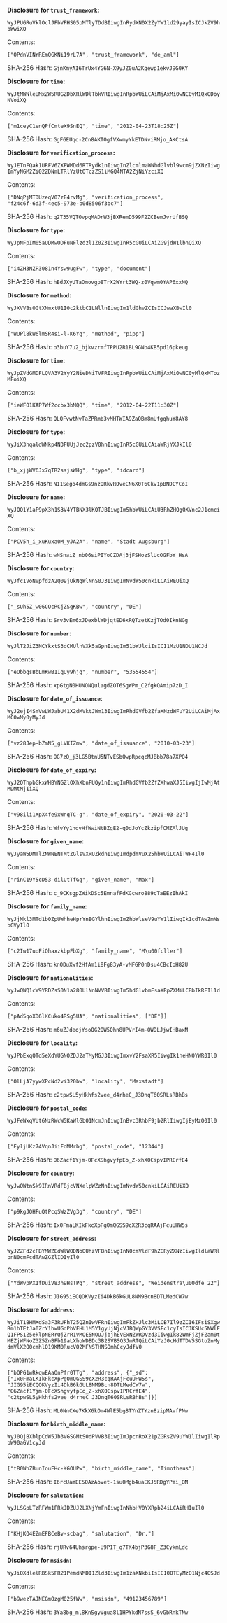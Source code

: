 __Disclosure for `trust_framework`:__

```
WyJPUGRuVklOclJFbVFHS05pMTlyTDdBIiwgInRydXN0X2ZyYW1ld29yayIsICJkZV9h
bWwiXQ
```

Contents:

```
["OPdnVINrREmQGKNi19rL7A", "trust_framework", "de_aml"]
```

SHA-256 Hash: `GjnKmyAI6TrUx4YG6N-X9yJZ0uA2Kqewp1ekvJ9G0KY`

__Disclosure for `time`:__

```
WyJtMWNleUMxZW5RUGZDbXRlWDlTbkVRIiwgInRpbWUiLCAiMjAxMi0wNC0yM1QxODoy
NVoiXQ
```

Contents:

```
["m1ceyC1enQPfCmteX9SnEQ", "time", "2012-04-23T18:25Z"]
```

SHA-256 Hash: `GgFGEUqd-2Cn8AKT0gfVXwmyYkETDNviRMjo_AKCtsA`

__Disclosure for `verification_process`:__

```
WyJETnFQak1URFV6ZXFWMDd6RTRydk1nIiwgInZlcmlmaWNhdGlvbl9wcm9jZXNzIiwg
ImYyNGM2Zi02ZDNmLTRlYzUtOTczZS1iMGQ4NTA2ZjNiYzciXQ
```

Contents:

```
["DNqPjMTDUzeqV07zE4rvMg", "verification_process",
"f24c6f-6d3f-4ec5-973e-b0d8506f3bc7"]
```

SHA-256 Hash: `q2T35VQTOvpqMADrW3jBXRemD599F2ZCBemJvrUfBSQ`

__Disclosure for `type`:__

```
WyJpNFpIM05aUDMwODFuNFlzdzl1Z0Z3IiwgInR5cGUiLCAiZG9jdW1lbnQiXQ
```

Contents:

```
["i4ZH3NZP3081n4Ysw9ugFw", "type", "document"]
```

SHA-256 Hash: `hBdJXyUTaOmovgp8TrX2WYrt3WQ-z0Vqwm0YAP6xxNQ`

__Disclosure for `method`:__

```
WyJXVVBsOGtXNmxtU1I0c2ktbC1LNllnIiwgIm1ldGhvZCIsICJwaXBwIl0
```

Contents:

```
["WUPl8kW6lmSR4si-l-K6Yg", "method", "pipp"]
```

SHA-256 Hash: `o3buY7u2_bjkvzrmfTPPU2R1BL9GNb4KB5pd16pkeug`

__Disclosure for `time`:__

```
WyJpZVdGMDFLQVA3V2YyY2NieDNiTVFRIiwgInRpbWUiLCAiMjAxMi0wNC0yMlQxMToz
MFoiXQ
```

Contents:

```
["ieWF01KAP7Wf2ccbx3bMQQ", "time", "2012-04-22T11:30Z"]
```

SHA-256 Hash: `QLQFvwtNvTaZPRmb3vMHTWIA9ZaOBm8mUfgqhuY8AY8`

__Disclosure for `type`:__

```
WyJiX3hqaldWNkp4N3FUUjJzc2pzV0hnIiwgInR5cGUiLCAiaWRjYXJkIl0
```

Contents:

```
["b_xjjWV6Jx7qTR2ssjsWHg", "type", "idcard"]
```

SHA-256 Hash: `N11Sego4dmGs9nzQRkvROveCN6X0T6Ckv1pBNDCYCoI`

__Disclosure for `name`:__

```
WyJQQ1Y1aF9pX3h1S3V4YTBNX3lKQTJBIiwgIm5hbWUiLCAiU3RhZHQgQXVnc2J1cmci
XQ
```

Contents:

```
["PCV5h_i_xuKuxa0M_yJA2A", "name", "Stadt Augsburg"]
```

SHA-256 Hash: `wNSnaiZ_nb06siPIYoCZDAj3jFSHozSlUcOGFbY_HsA`

__Disclosure for `country`:__

```
WyJfc1VoNVpfdzA2Q09jUkNqWlNnS0J3IiwgImNvdW50cnkiLCAiREUiXQ
```

Contents:

```
["_sUh5Z_w06COcRCjZSgKBw", "country", "DE"]
```

SHA-256 Hash: `Srv3vEm6xJDexblWDjqtED6xRQTzetKzjTOd0IknNGg`

__Disclosure for `number`:__

```
WyJlT2JiZ3NCYkxtS3dCMUlnVXk5aGpnIiwgIm51bWJlciIsICI1MzU1NDU1NCJd
```

Contents:

```
["eObbgsBbLmKwB1IgUy9hjg", "number", "53554554"]
```

SHA-256 Hash: `xpGtgN0HUNONQulagdZOT6SgWPm_C2fgkQAmip7zD_I`

__Disclosure for `date_of_issuance`:__

```
WyJ2ejI4SmVwLWJabU41X2dMVktJWm13IiwgImRhdGVfb2ZfaXNzdWFuY2UiLCAiMjAx
MC0wMy0yMyJd
```

Contents:

```
["vz28Jep-bZmN5_gLVKIZmw", "date_of_issuance", "2010-03-23"]
```

SHA-256 Hash: `OG7zQ_j3LG5BtnU5NTvESbQwpRpcqcMJBbb78a7XPQ4`

__Disclosure for `date_of_expiry`:__

```
WyJ2OThpbGkxWHBYNGZlOXhXbnFUQy1nIiwgImRhdGVfb2ZfZXhwaXJ5IiwgIjIwMjAt
MDMtMjIiXQ
```

Contents:

```
["v98ili1XpX4fe9xWnqTC-g", "date_of_expiry", "2020-03-22"]
```

SHA-256 Hash: `WfvYy1hdvHfWwiNtBZgE2-q0dJoYcZkzipfCMZAlJUg`

__Disclosure for `given_name`:__

```
WyJyaW5DMTlZNWNENTMtZGlsVXRUZkdnIiwgImdpdmVuX25hbWUiLCAiTWF4Il0
```

Contents:

```
["rinC19Y5cD53-dilUtTfGg", "given_name", "Max"]
```

SHA-256 Hash: `c_9CKsgpZWikDSc5EmnafFdKGcwro889cTaEEzIhAkI`

__Disclosure for `family_name`:__

```
WyJjMkl3MTd1b0ZpUWhheHprYnBGYlhnIiwgImZhbWlseV9uYW1lIiwgIk1cdTAwZmNs
bGVyIl0
```

Contents:

```
["c2Iw17uoFiQhaxzkbpFbXg", "family_name", "M\u00fcller"]
```

SHA-256 Hash: `knODuXwf2HfAm1i8Fg83yA-vMFGP0nDsu4CBcIoH82U`

__Disclosure for `nationalities`:__

```
WyJwQWQ1cW9YRDZsS0N1a280UlNnNVVBIiwgIm5hdGlvbmFsaXRpZXMiLCBbIkRFIl1d
```

Contents:

```
["pAd5qoXD6lKCuko4RSg5UA", "nationalities", ["DE"]]
```

SHA-256 Hash: `m6uZJdeojYsoQG2QW5Qhn8UPVrI4m-QWDLJjwIHBaxM`

__Disclosure for `locality`:__

```
WyJPbExqQTd5eXdYUGNOZDJ2aTMyMGJ3IiwgImxvY2FsaXR5IiwgIk1heHN0YWR0Il0
```

Contents:

```
["OlLjA7yywXPcNd2vi320bw", "locality", "Maxstadt"]
```

SHA-256 Hash: `c2tpwSL5yHkhfs2vee_d4rheC_J3DnqT60SRLsRBhBs`

__Disclosure for `postal_code`:__

```
WyJFeWxqVUt6NzRWcW5KaWlGb01NcmJnIiwgInBvc3RhbF9jb2RlIiwgIjEyMzQ0Il0
```

Contents:

```
["EyljUKz74VqnJiiFoMMrbg", "postal_code", "12344"]
```

SHA-256 Hash: `O6Zacf1Yjm-0FcXShgvyfpEo_Z-xhX0CspvIPRCrfE4`

__Disclosure for `country`:__

```
WyJwOWtnSk9IRnVRdFBjcVNXelpWZzNnIiwgImNvdW50cnkiLCAiREUiXQ
```

Contents:

```
["p9kgJOHFuQtPcqSWzZVg3g", "country", "DE"]
```

SHA-256 Hash: `Ix0FmaLKIkFkcXpPgOmQGSS9cX2R3cqRAAjFcuUHW5s`

__Disclosure for `street_address`:__

```
WyJZZFd2cFBYMWZEdWlWODNoOUhzVFBnIiwgInN0cmVldF9hZGRyZXNzIiwgIldlaWRl
bnN0cmFcdTAwZGZlIDIyIl0
```

Contents:

```
["YdWvpPX1fDuiV83h9HsTPg", "street_address", "Weidenstra\u00dfe 22"]
```

SHA-256 Hash: `JIG95iECQOKVyzIi4DkB6kGUL8NM9Bcn8DTLMedCW7w`

__Disclosure for `address`:__

```
WyJiT1BHMXdSa3F3RUFhT25QZnIwVFRnIiwgImFkZHJlc3MiLCB7Il9zZCI6IFsiSXgw
Rm1hTEtJa0ZrY1hwUGdPbVFHU1M5Y1gyUjNjcVJBQWpGY3VVSFc1cyIsICJKSUc5NWlF
Q1FPS1Z5eklpNERrQjZrR1VMOE5NOUJjbjhEVExNZWRDVzd3IiwgIk82WmFjZjFZam0t
MEZjWFNoZ3Z5ZnBFb19aLXhoWDBDc3B2SVBSQ3JmRTQiLCAiYzJ0cHdTTDV5SGtoZnMy
dmVlX2Q0cmhlQ19KM0RucVQ2MFNSTHNSQmhCcyJdfV0
```

Contents:

```
["bOPG1wRkqwEAaOnPfr0TTg", "address", {"_sd":
["Ix0FmaLKIkFkcXpPgOmQGSS9cX2R3cqRAAjFcuUHW5s",
"JIG95iECQOKVyzIi4DkB6kGUL8NM9Bcn8DTLMedCW7w",
"O6Zacf1Yjm-0FcXShgvyfpEo_Z-xhX0CspvIPRCrfE4",
"c2tpwSL5yHkhfs2vee_d4rheC_J3DnqT60SRLsRBhBs"]}]
```

SHA-256 Hash: `ML0NnCXe7KkX6kOm4WlE5bg8TYnZTYzn8zipMAvfPNw`

__Disclosure for `birth_middle_name`:__

```
WyJ0QjBXblpCdW5Jb3VGSGMtS0dPVVB3IiwgImJpcnRoX21pZGRsZV9uYW1lIiwgIlRp
bW90aGV1cyJd
```

Contents:

```
["tB0WnZBunIouFHc-KGOUPw", "birth_middle_name", "Timotheus"]
```

SHA-256 Hash: `I6rcUamEE5OAzAovet-1su0Mgb4uaEKJ5RDgYPYi_DM`

__Disclosure for `salutation`:__

```
WyJLSGpLTzRFWm1FRkJDZUJ2LXNjYmFnIiwgInNhbHV0YXRpb24iLCAiRHIuIl0
```

Contents:

```
["KHjKO4EZmEFBCeBv-scbag", "salutation", "Dr."]
```

SHA-256 Hash: `rjURv64Uhsrgpe-U9P1T_q7TK4bjP3G8F_Z3CykmLdc`

__Disclosure for `msisdn`:__

```
WyJiOXdlelRBSk5FR21PemdNMDI1Zld3IiwgIm1zaXNkbiIsICI0OTEyMzQ1Njc4OSJd
```

Contents:

```
["b9wezTAJNEGmOzgM025fWw", "msisdn", "49123456789"]
```

SHA-256 Hash: `3Ya8bg_ml8KnSgyVgua8l1HPYkdN7ssS_6vGbRnkTNw`